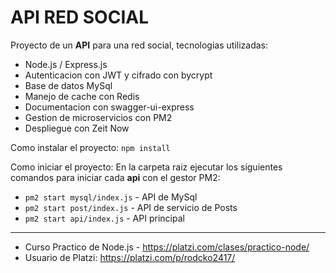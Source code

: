 # API RED SOCIAL
Proyecto de un **API** para una red social, tecnologias utilizadas:

- Node.js / Express.js
- Autenticacion con JWT y cifrado con bycrypt
- Base de datos MySql
- Manejo de cache con Redis
- Documentacion con swagger-ui-express
- Gestion de microservicios con PM2
- Despliegue con Zeit Now

Como instalar el proyecto:
`npm install`

Como iniciar el proyecto:
En la carpeta raiz ejecutar los siguientes comandos para iniciar cada **api** con el gestor PM2:
- `pm2 start mysql/index.js` - API de MySql
- `pm2 start post/index.js`   - API de servicio de Posts
- `pm2 start api/index.js`     - API principal


------------
- Curso Practico de Node.js - https://platzi.com/clases/practico-node/
- Usuario de Platzi: https://platzi.com/p/rodcko2417/
